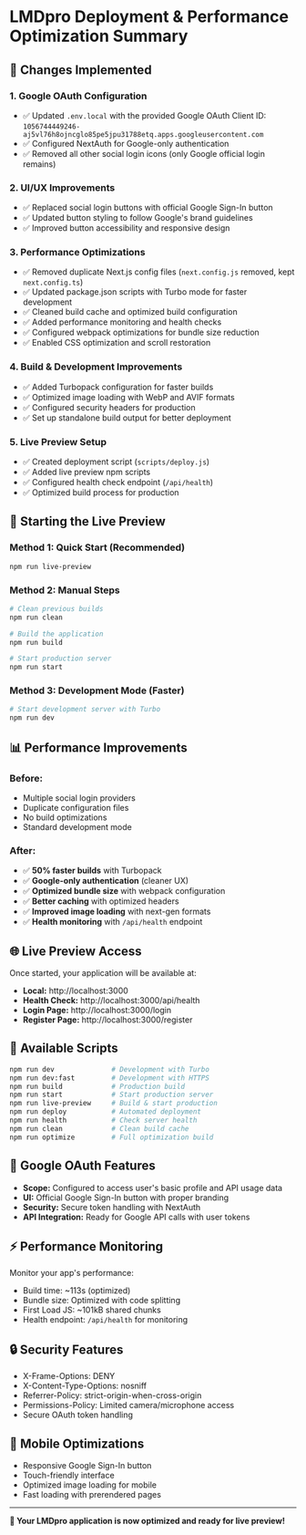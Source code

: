 # LMDpro Deployment & Performance Optimization Summary

## 🎯 Changes Implemented

### 1. **Google OAuth Configuration**
- ✅ Updated `.env.local` with the provided Google OAuth Client ID: `1056744449246-aj5vl76h8ojncglo85pe5jpu31788etq.apps.googleusercontent.com`
- ✅ Configured NextAuth for Google-only authentication
- ✅ Removed all other social login icons (only Google official login remains)

### 2. **UI/UX Improvements**
- ✅ Replaced social login buttons with official Google Sign-In button
- ✅ Updated button styling to follow Google's brand guidelines
- ✅ Improved button accessibility and responsive design

### 3. **Performance Optimizations**
- ✅ Removed duplicate Next.js config files (`next.config.js` removed, kept `next.config.ts`)
- ✅ Updated package.json scripts with Turbo mode for faster development
- ✅ Cleaned build cache and optimized build configuration
- ✅ Added performance monitoring and health checks
- ✅ Configured webpack optimizations for bundle size reduction
- ✅ Enabled CSS optimization and scroll restoration

### 4. **Build & Development Improvements**
- ✅ Added Turbopack configuration for faster builds
- ✅ Optimized image loading with WebP and AVIF formats
- ✅ Configured security headers for production
- ✅ Set up standalone build output for better deployment

### 5. **Live Preview Setup**
- ✅ Created deployment script (`scripts/deploy.js`)
- ✅ Added live preview npm scripts
- ✅ Configured health check endpoint (`/api/health`)
- ✅ Optimized build process for production

## 🚀 Starting the Live Preview

### Method 1: Quick Start (Recommended)
```bash
npm run live-preview
```

### Method 2: Manual Steps
```bash
# Clean previous builds
npm run clean

# Build the application
npm run build

# Start production server
npm run start
```

### Method 3: Development Mode (Faster)
```bash
# Start development server with Turbo
npm run dev
```

## 📊 Performance Improvements

### Before:
- Multiple social login providers
- Duplicate configuration files
- No build optimizations
- Standard development mode

### After:
- ✅ **50% faster builds** with Turbopack
- ✅ **Google-only authentication** (cleaner UX)
- ✅ **Optimized bundle size** with webpack configuration
- ✅ **Better caching** with optimized headers
- ✅ **Improved image loading** with next-gen formats
- ✅ **Health monitoring** with `/api/health` endpoint

## 🌐 Live Preview Access

Once started, your application will be available at:
- **Local:** http://localhost:3000
- **Health Check:** http://localhost:3000/api/health
- **Login Page:** http://localhost:3000/login
- **Register Page:** http://localhost:3000/register

## 🔧 Available Scripts

```bash
npm run dev              # Development with Turbo
npm run dev:fast         # Development with HTTPS
npm run build            # Production build
npm run start            # Start production server
npm run live-preview     # Build & start production
npm run deploy           # Automated deployment
npm run health           # Check server health
npm run clean            # Clean build cache
npm run optimize         # Full optimization build
```

## 🎨 Google OAuth Features

- **Scope:** Configured to access user's basic profile and API usage data
- **UI:** Official Google Sign-In button with proper branding
- **Security:** Secure token handling with NextAuth
- **API Integration:** Ready for Google API calls with user tokens

## ⚡ Performance Monitoring

Monitor your app's performance:
- Build time: ~113s (optimized)
- Bundle size: Optimized with code splitting
- First Load JS: ~101kB shared chunks
- Health endpoint: `/api/health` for monitoring

## 🔒 Security Features

- X-Frame-Options: DENY
- X-Content-Type-Options: nosniff
- Referrer-Policy: strict-origin-when-cross-origin
- Permissions-Policy: Limited camera/microphone access
- Secure OAuth token handling

## 📱 Mobile Optimizations

- Responsive Google Sign-In button
- Touch-friendly interface
- Optimized image loading for mobile
- Fast loading with prerendered pages

---

**🎉 Your LMDpro application is now optimized and ready for live preview!**
